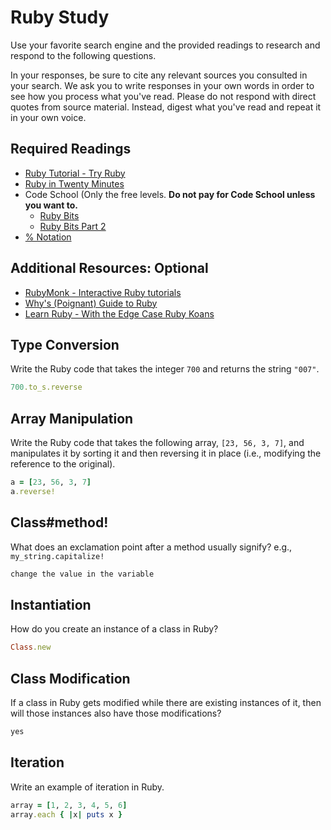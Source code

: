 # Ruby Study

Use your favorite search engine and the provided readings to research and
respond to the following questions.

In your responses, be sure to cite any relevant sources you consulted in your
search. We ask you to write responses in your own words in order to see how you
process what you've read. Please do not respond with direct quotes from source
material. Instead, digest what you've read and repeat it in your own voice.

## Required Readings

-   [Ruby Tutorial - Try Ruby](http://tryruby.org/)
-   [Ruby in Twenty Minutes](https://www.ruby-lang.org/en/documentation/quickstart/)
-   Code School (Only the free levels. **Do not pay for Code School unless you want to.**
    -   [Ruby Bits](https://www.codeschool.com/courses/ruby-bits)
    -   [Ruby Bits Part 2](https://www.codeschool.com/courses/ruby-bits-part-2)
-   [% Notation](https://en.wikibooks.org/wiki/Ruby_Programming/Syntax/Literals#The_.25_Notation)

## Additional Resources: Optional

-   [RubyMonk - Interactive Ruby tutorials](https://rubymonk.com/)
-   [Why's (Poignant) Guide to Ruby](http://poignant.guide/)
-   [Learn Ruby - With the Edge Case Ruby Koans](http://rubykoans.com/)

## Type Conversion

Write the Ruby code that takes the integer `700` and returns the string `"007"`.

```ruby
700.to_s.reverse
```

## Array Manipulation

Write the Ruby code that takes the following array, `[23, 56, 3, 7]`, and
manipulates it by sorting it and then reversing it in place (i.e., modifying the
reference to the original).

```ruby
a = [23, 56, 3, 7]
a.reverse!
```

## Class#method!

What does an exclamation point after a method usually signify?  e.g.,
`my_string.capitalize!`

```md
change the value in the variable
```

## Instantiation
How do you create an instance of a class in Ruby?

```ruby
Class.new
```

## Class Modification

If a class in Ruby gets modified while there are existing instances of it, then
will those instances also have those modifications?

```md
yes
```

## Iteration

Write an example of iteration in Ruby.

```ruby
array = [1, 2, 3, 4, 5, 6]
array.each { |x| puts x }
```
